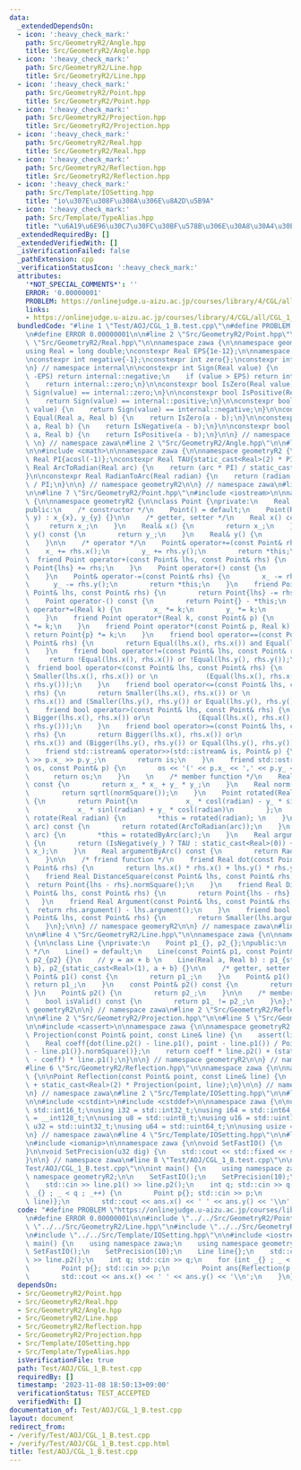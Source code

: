 ```yaml
---
data:
  _extendedDependsOn:
  - icon: ':heavy_check_mark:'
    path: Src/GeometryR2/Angle.hpp
    title: Src/GeometryR2/Angle.hpp
  - icon: ':heavy_check_mark:'
    path: Src/GeometryR2/Line.hpp
    title: Src/GeometryR2/Line.hpp
  - icon: ':heavy_check_mark:'
    path: Src/GeometryR2/Point.hpp
    title: Src/GeometryR2/Point.hpp
  - icon: ':heavy_check_mark:'
    path: Src/GeometryR2/Projection.hpp
    title: Src/GeometryR2/Projection.hpp
  - icon: ':heavy_check_mark:'
    path: Src/GeometryR2/Real.hpp
    title: Src/GeometryR2/Real.hpp
  - icon: ':heavy_check_mark:'
    path: Src/GeometryR2/Reflection.hpp
    title: Src/GeometryR2/Reflection.hpp
  - icon: ':heavy_check_mark:'
    path: Src/Template/IOSetting.hpp
    title: "io\u307E\u308F\u308A\u306E\u8A2D\u5B9A"
  - icon: ':heavy_check_mark:'
    path: Src/Template/TypeAlias.hpp
    title: "\u6A19\u6E96\u30C7\u30FC\u30BF\u578B\u306E\u30A8\u30A4\u30EA\u30A2\u30B9"
  _extendedRequiredBy: []
  _extendedVerifiedWith: []
  _isVerificationFailed: false
  _pathExtension: cpp
  _verificationStatusIcon: ':heavy_check_mark:'
  attributes:
    '*NOT_SPECIAL_COMMENTS*': ''
    ERROR: '0.00000001'
    PROBLEM: https://onlinejudge.u-aizu.ac.jp/courses/library/4/CGL/all/CGL_1_B
    links:
    - https://onlinejudge.u-aizu.ac.jp/courses/library/4/CGL/all/CGL_1_B
  bundledCode: "#line 1 \"Test/AOJ/CGL_1_B.test.cpp\"\n#define PROBLEM \"https://onlinejudge.u-aizu.ac.jp/courses/library/4/CGL/all/CGL_1_B\"\
    \n#define ERROR 0.00000001\n\n#line 2 \"Src/GeometryR2/Point.hpp\"\n\n#line 2\
    \ \"Src/GeometryR2/Real.hpp\"\n\nnamespace zawa {\n\nnamespace geometryR2 {\n\n\
    using Real = long double;\nconstexpr Real EPS{1e-12};\n\nnamespace internal {\n\
    \nconstexpr int negative{-1};\nconstexpr int zero{};\nconstexpr int positive{1};\n\
    \n} // namespace internal\n\nconstexpr int Sign(Real value) {\n    if (value <\
    \ -EPS) return internal::negative;\n    if (value > EPS) return internal::positive;\n\
    \    return internal::zero;\n}\n\nconstexpr bool IsZero(Real value) {\n    return\
    \ Sign(value) == internal::zero;\n}\n\nconstexpr bool IsPositive(Real value) {\n\
    \    return Sign(value) == internal::positive;\n}\n\nconstexpr bool IsNegative(Real\
    \ value) {\n    return Sign(value) == internal::negative;\n}\n\nconstexpr bool\
    \ Equal(Real a, Real b) {\n    return IsZero(a - b);\n}\n\nconstexpr bool Smaller(Real\
    \ a, Real b) {\n    return IsNegative(a - b);\n}\n\nconstexpr bool Bigger(Real\
    \ a, Real b) {\n    return IsPositive(a - b);\n}\n\n} // namespace geometryR2\n\
    \ \n} // namespace zawa\n#line 2 \"Src/GeometryR2/Angle.hpp\"\n\n#line 4 \"Src/GeometryR2/Angle.hpp\"\
    \n\n#include <cmath>\n\nnamespace zawa {\n\nnamespace geometryR2 {\n\nconstexpr\
    \ Real PI{acosl(-1)};\nconstexpr Real TAU{static_cast<Real>(2) * PI};\n\nconstexpr\
    \ Real ArcToRadian(Real arc) {\n    return (arc * PI) / static_cast<Real>(180);\n\
    }\n\nconstexpr Real RadianToArc(Real radian) {\n    return (radian * static_cast<Real>(180))\
    \ / PI;\n}\n\n} // namespace geometryR2\n\n} // namespace zawa\n#line 5 \"Src/GeometryR2/Point.hpp\"\
    \n\n#line 7 \"Src/GeometryR2/Point.hpp\"\n#include <iostream>\n\nnamespace zawa\
    \ {\n\nnamespace geometryR2 {\n\nclass Point {\nprivate:\n    Real x_{}, y_{};\n\
    public:\n    /* constructor */\n    Point() = default;\n    Point(Real x, Real\
    \ y) : x_{x}, y_{y} {}\n\n    /* getter, setter */\n    Real x() const {\n   \
    \     return x_;\n    }\n    Real& x() {\n        return x_;\n    }\n    Real\
    \ y() const {\n        return y_;\n    }\n    Real& y() {\n        return y_;\n\
    \    }\n\n    /* operator */\n    Point& operator+=(const Point& rhs) {\n    \
    \    x_ += rhs.x();\n        y_ += rhs.y();\n        return *this;\n    }\n  \
    \  friend Point operator+(const Point& lhs, const Point& rhs) {\n        return\
    \ Point{lhs} += rhs;\n    }\n    Point operator+() const {\n        return *this;\n\
    \    }\n    Point& operator-=(const Point& rhs) {\n        x_ -= rhs.x();\n  \
    \      y_ -= rhs.y();\n        return *this;\n    }\n    friend Point operator-(const\
    \ Point& lhs, const Point& rhs) {\n        return Point{lhs} -= rhs;\n    }\n\
    \    Point operator-() const {\n        return Point{} - *this;\n    }\n    Point&\
    \ operator*=(Real k) {\n        x_ *= k;\n        y_ *= k;\n        return *this;\n\
    \    }\n    friend Point operator*(Real k, const Point& p) {\n        return Point{p}\
    \ *= k;\n    }\n    friend Point operator*(const Point& p, Real k) {\n       \
    \ return Point{p} *= k;\n    }\n    friend bool operator==(const Point& lhs, const\
    \ Point& rhs) {\n        return Equal(lhs.x(), rhs.x()) and Equal(lhs.y(), rhs.y());\n\
    \    }\n    friend bool operator!=(const Point& lhs, const Point& rhs) {\n   \
    \     return !Equal(lhs.x(), rhs.x()) or !Equal(lhs.y(), rhs.y());\n    }\n  \
    \  friend bool operator<(const Point& lhs, const Point& rhs) {\n        return\
    \ Smaller(lhs.x(), rhs.x()) or \n            (Equal(lhs.x(), rhs.x()) and Smaller(lhs.y(),\
    \ rhs.y()));\n    }\n    friend bool operator<=(const Point& lhs, const Point&\
    \ rhs) {\n        return Smaller(lhs.x(), rhs.x()) or \n            (Equal(lhs.x(),\
    \ rhs.x()) and (Smaller(lhs.y(), rhs.y()) or Equal(lhs.y(), rhs.y())));\n    }\n\
    \    friend bool operator>(const Point& lhs, const Point& rhs) {\n        return\
    \ Bigger(lhs.x(), rhs.x()) or\n            (Equal(lhs.x(), rhs.x()) and Bigger(lhs.y(),\
    \ rhs.y()));\n    }\n    friend bool operator>=(const Point& lhs, const Point&\
    \ rhs) {\n        return Bigger(lhs.x(), rhs.x()) or\n            (Equal(lhs.x(),\
    \ rhs.x()) and (Bigger(lhs.y(), rhs.y()) or Equal(lhs.y(), rhs.y())));\n    }\n\
    \    friend std::istream& operator>>(std::istream& is, Point& p) {\n        is\
    \ >> p.x_ >> p.y_;\n        return is;\n    }\n    friend std::ostream& operator<<(std::ostream&\
    \ os, const Point& p) {\n        os << '(' << p.x_ << ',' << p.y_ << ')';\n  \
    \      return os;\n    }\n    \n    /* member function */\n    Real normSquare()\
    \ const {\n        return x_ * x_ + y_ * y_;\n    }\n    Real norm() const {\n\
    \        return sqrtl(normSquare());\n    }\n    Point rotated(Real radian) const\
    \ {\n        return Point{\n            x_ * cosl(radian) - y_ * sinl(radian),\n\
    \            x_ * sinl(radian) + y_ * cosl(radian)\n        };\n    }\n    void\
    \ rotate(Real radian) {\n        *this = rotated(radian); \n    }\n    Point rotatedByArc(Real\
    \ arc) const {\n        return rotated(ArcToRadian(arc));\n    }\n    void rotateByArc(Real\
    \ arc) {\n        *this = rotatedByArc(arc);\n    }\n    Real argument() const\
    \ {\n        return (IsNegative(y_) ? TAU : static_cast<Real>(0)) + atan2l(y_,\
    \ x_);\n    }\n    Real argumentByArc() const {\n        return RadianToArc(argument());\n\
    \    }\n\n    /* friend function */\n    friend Real dot(const Point& lhs, const\
    \ Point& rhs) {\n        return lhs.x() * rhs.x() + lhs.y() * rhs.y();\n    }\n\
    \    friend Real DistanceSquare(const Point& lhs, const Point& rhs) {\n      \
    \  return Point{lhs - rhs}.normSquare();\n    }\n    friend Real Distance(const\
    \ Point& lhs, const Point& rhs) {\n        return Point{lhs - rhs}.norm();\n \
    \   }\n    friend Real Argument(const Point& lhs, const Point& rhs) {\n      \
    \  return rhs.argument() - lhs.argument();\n    }\n    friend bool ArgComp(const\
    \ Point& lhs, const Point& rhs) {\n        return Smaller(lhs.argument(), rhs.argument());\n\
    \    }\n};\n\n} // namespace geomeryR2\n\n} // namespace zawa\n#line 2 \"Src/GeometryR2/Line.hpp\"\
    \n\n#line 4 \"Src/GeometryR2/Line.hpp\"\n\nnamespace zawa {\n\nnamespace geometryR2\
    \ {\n\nclass Line {\nprivate:\n    Point p1_{}, p2_{};\npublic:\n    /* constructor\
    \ */\n    Line() = default;\n    Line(const Point& p1, const Point& p2) : p1_{p1},\
    \ p2_{p2} {}\n    // y = ax + b \n    Line(Real a, Real b) : p1_{static_cast<Real>(0),\
    \ b}, p2_{static_cast<Real>(1), a + b} {}\n\n    /* getter, setter */\n    const\
    \ Point& p1() const {\n        return p1_;\n    }\n    Point& p1() {\n       \
    \ return p1_;\n    }\n    const Point& p2() const {\n        return p2_;\n   \
    \ }\n    Point& p2() {\n        return p2_;\n    }\n\n    /* member function */\n\
    \    bool isValid() const {\n        return p1_ != p2_;\n    }\n};\n\n} // namespace\
    \ geometryR2\n\n} // namespace zawa\n#line 2 \"Src/GeometryR2/Reflection.hpp\"\
    \n\n#line 2 \"Src/GeometryR2/Projection.hpp\"\n\n#line 5 \"Src/GeometryR2/Projection.hpp\"\
    \n\n#include <cassert>\n\nnamespace zawa {\n\nnamespace geometryR2 {\n\nPoint\
    \ Projection(const Point& point, const Line& line) {\n    assert(line.isValid());\n\
    \    Real coeff{dot(line.p2() - line.p1(), point - line.p1()) / Point{line.p2()\
    \ - line.p1()}.normSquare()};\n    return coeff * line.p2() + (static_cast<Real>(1)\
    \ - coeff) * line.p1();\n}\n\n} // namespace geometryR2\n\n} // namespace zawa\n\
    #line 6 \"Src/GeometryR2/Reflection.hpp\"\n\nnamespace zawa {\n\nnamespace geometryR2\
    \ {\n\nPoint Reflection(const Point& point, const Line& line) {\n    return -point\
    \ + static_cast<Real>(2) * Projection(point, line);\n}\n\n} // namespace geometryR2\n\
    \n} // namespace zawa\n#line 2 \"Src/Template/IOSetting.hpp\"\n\n#line 2 \"Src/Template/TypeAlias.hpp\"\
    \n\n#include <cstdint>\n#include <cstddef>\n\nnamespace zawa {\n\nusing i16 =\
    \ std::int16_t;\nusing i32 = std::int32_t;\nusing i64 = std::int64_t;\nusing i128\
    \ = __int128_t;\n\nusing u8 = std::uint8_t;\nusing u16 = std::uint16_t;\nusing\
    \ u32 = std::uint32_t;\nusing u64 = std::uint64_t;\n\nusing usize = std::size_t;\n\
    \n} // namespace zawa\n#line 4 \"Src/Template/IOSetting.hpp\"\n\n#line 6 \"Src/Template/IOSetting.hpp\"\
    \n#include <iomanip>\n\nnamespace zawa {\n\nvoid SetFastIO() {\n    std::cin.tie(nullptr)->sync_with_stdio(false);\n\
    }\n\nvoid SetPrecision(u32 dig) {\n    std::cout << std::fixed << std::setprecision(dig);\n\
    }\n\n} // namespace zawa\n#line 8 \"Test/AOJ/CGL_1_B.test.cpp\"\n\n#line 10 \"\
    Test/AOJ/CGL_1_B.test.cpp\"\n\nint main() {\n    using namespace zawa;\n    using\
    \ namespace geometryR2;\n\n    SetFastIO();\n    SetPrecision(10);\n    Line line{};\n\
    \    std::cin >> line.p1() >> line.p2();\n    int q; std::cin >> q;\n    for (int\
    \ _{} ; _ < q ; _++) {\n        Point p{}; std::cin >> p;\n        Point ans{Reflection(p,\
    \ line)};\n        std::cout << ans.x() << ' ' << ans.y() << '\\n';\n    }\n}\n"
  code: "#define PROBLEM \"https://onlinejudge.u-aizu.ac.jp/courses/library/4/CGL/all/CGL_1_B\"\
    \n#define ERROR 0.00000001\n\n#include \"../../Src/GeometryR2/Point.hpp\"\n#include\
    \ \"../../Src/GeometryR2/Line.hpp\"\n#include \"../../Src/GeometryR2/Reflection.hpp\"\
    \n#include \"../../Src/Template/IOSetting.hpp\"\n\n#include <iostream>\n\nint\
    \ main() {\n    using namespace zawa;\n    using namespace geometryR2;\n\n   \
    \ SetFastIO();\n    SetPrecision(10);\n    Line line{};\n    std::cin >> line.p1()\
    \ >> line.p2();\n    int q; std::cin >> q;\n    for (int _{} ; _ < q ; _++) {\n\
    \        Point p{}; std::cin >> p;\n        Point ans{Reflection(p, line)};\n\
    \        std::cout << ans.x() << ' ' << ans.y() << '\\n';\n    }\n}\n"
  dependsOn:
  - Src/GeometryR2/Point.hpp
  - Src/GeometryR2/Real.hpp
  - Src/GeometryR2/Angle.hpp
  - Src/GeometryR2/Line.hpp
  - Src/GeometryR2/Reflection.hpp
  - Src/GeometryR2/Projection.hpp
  - Src/Template/IOSetting.hpp
  - Src/Template/TypeAlias.hpp
  isVerificationFile: true
  path: Test/AOJ/CGL_1_B.test.cpp
  requiredBy: []
  timestamp: '2023-11-08 18:50:13+09:00'
  verificationStatus: TEST_ACCEPTED
  verifiedWith: []
documentation_of: Test/AOJ/CGL_1_B.test.cpp
layout: document
redirect_from:
- /verify/Test/AOJ/CGL_1_B.test.cpp
- /verify/Test/AOJ/CGL_1_B.test.cpp.html
title: Test/AOJ/CGL_1_B.test.cpp
---
```

